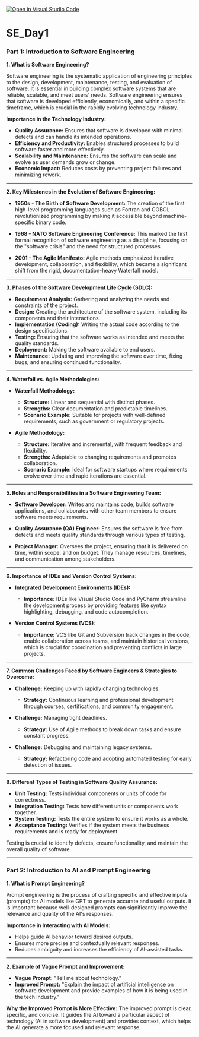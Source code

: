 [![Open in Visual Studio Code](https://classroom.github.com/assets/open-in-vscode-2e0aaae1b6195c2367325f4f02e2d04e9abb55f0b24a779b69b11b9e10269abc.svg)](https://classroom.github.com/online_ide?assignment_repo_id=15534829&assignment_repo_type=AssignmentRepo)
# SE_Day1
### Part 1: Introduction to Software Engineering

**1. What is Software Engineering?**

Software engineering is the systematic application of engineering principles to the design, development, maintenance, testing, and evaluation of software. It is essential in building complex software systems that are reliable, scalable, and meet users' needs. Software engineering ensures that software is developed efficiently, economically, and within a specific timeframe, which is crucial in the rapidly evolving technology industry.

**Importance in the Technology Industry:**
- **Quality Assurance:** Ensures that software is developed with minimal defects and can handle its intended operations.
- **Efficiency and Productivity:** Enables structured processes to build software faster and more effectively.
- **Scalability and Maintenance:** Ensures the software can scale and evolve as user demands grow or change.
- **Economic Impact:** Reduces costs by preventing project failures and minimizing rework.

---

**2. Key Milestones in the Evolution of Software Engineering:**

- **1950s - The Birth of Software Development:** The creation of the first high-level programming languages such as Fortran and COBOL revolutionized programming by making it accessible beyond machine-specific binary code.
  
- **1968 - NATO Software Engineering Conference:** This marked the first formal recognition of software engineering as a discipline, focusing on the "software crisis" and the need for structured processes.

- **2001 - The Agile Manifesto:** Agile methods emphasized iterative development, collaboration, and flexibility, which became a significant shift from the rigid, documentation-heavy Waterfall model.

---

**3. Phases of the Software Development Life Cycle (SDLC):**

- **Requirement Analysis:** Gathering and analyzing the needs and constraints of the project.
- **Design:** Creating the architecture of the software system, including its components and their interactions.
- **Implementation (Coding):** Writing the actual code according to the design specifications.
- **Testing:** Ensuring that the software works as intended and meets the quality standards.
- **Deployment:** Making the software available to end users.
- **Maintenance:** Updating and improving the software over time, fixing bugs, and ensuring continued functionality.

---

**4. Waterfall vs. Agile Methodologies:**

- **Waterfall Methodology:**
  - **Structure:** Linear and sequential with distinct phases.
  - **Strengths:** Clear documentation and predictable timelines.
  - **Scenario Example:** Suitable for projects with well-defined requirements, such as government or regulatory projects.

- **Agile Methodology:**
  - **Structure:** Iterative and incremental, with frequent feedback and flexibility.
  - **Strengths:** Adaptable to changing requirements and promotes collaboration.
  - **Scenario Example:** Ideal for software startups where requirements evolve over time and rapid iterations are essential.

---

**5. Roles and Responsibilities in a Software Engineering Team:**

- **Software Developer:** Writes and maintains code, builds software applications, and collaborates with other team members to ensure software meets requirements.
  
- **Quality Assurance (QA) Engineer:** Ensures the software is free from defects and meets quality standards through various types of testing.
  
- **Project Manager:** Oversees the project, ensuring that it is delivered on time, within scope, and on budget. They manage resources, timelines, and communication among stakeholders.

---

**6. Importance of IDEs and Version Control Systems:**

- **Integrated Development Environments (IDEs):**
  - **Importance:** IDEs like Visual Studio Code and PyCharm streamline the development process by providing features like syntax highlighting, debugging, and code autocompletion.
  
- **Version Control Systems (VCS):**
  - **Importance:** VCS like Git and Subversion track changes in the code, enable collaboration across teams, and maintain historical versions, which is crucial for coordination and preventing conflicts in large projects.

---

**7. Common Challenges Faced by Software Engineers & Strategies to Overcome:**

- **Challenge:** Keeping up with rapidly changing technologies.
  - **Strategy:** Continuous learning and professional development through courses, certifications, and community engagement.
  
- **Challenge:** Managing tight deadlines.
  - **Strategy:** Use of Agile methods to break down tasks and ensure constant progress.
  
- **Challenge:** Debugging and maintaining legacy systems.
  - **Strategy:** Refactoring code and adopting automated testing for early detection of issues.

---

**8. Different Types of Testing in Software Quality Assurance:**

- **Unit Testing:** Tests individual components or units of code for correctness.
- **Integration Testing:** Tests how different units or components work together.
- **System Testing:** Tests the entire system to ensure it works as a whole.
- **Acceptance Testing:** Verifies if the system meets the business requirements and is ready for deployment.

Testing is crucial to identify defects, ensure functionality, and maintain the overall quality of software.

---

### Part 2: Introduction to AI and Prompt Engineering

**1. What is Prompt Engineering?**

Prompt engineering is the process of crafting specific and effective inputs (prompts) for AI models like GPT to generate accurate and useful outputs. It is important because well-designed prompts can significantly improve the relevance and quality of the AI's responses.

**Importance in Interacting with AI Models:**
- Helps guide AI behavior toward desired outputs.
- Ensures more precise and contextually relevant responses.
- Reduces ambiguity and increases the efficiency of AI-assisted tasks.

---

**2. Example of Vague Prompt and Improvement:**

- **Vague Prompt:** "Tell me about technology."
- **Improved Prompt:** "Explain the impact of artificial intelligence on software development and provide examples of how it is being used in the tech industry."

**Why the Improved Prompt is More Effective:**
The improved prompt is clear, specific, and concise. It guides the AI toward a particular aspect of technology (AI in software development) and provides context, which helps the AI generate a more focused and relevant response.
